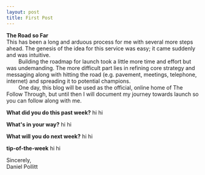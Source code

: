 ```yaml
---
layout: post
title: First Post
---
```


**The Road so Far**  
This has been a long and arduous process for me with several more steps ahead. The genesis of the idea for this service was easy; it came suddenly and was intuitive.  
&nbsp;&nbsp;&nbsp;&nbsp;&nbsp;&nbsp;&nbsp;&nbsp;Building the roadmap for launch took a little more time and effort but was undemanding. The more difficult part lies in refining core strategy and messaging along with hitting the road (e.g. pavement, meetings, telephone, internet) and spreading it to potential champions.  
&nbsp;&nbsp;&nbsp;&nbsp;&nbsp;&nbsp;&nbsp;&nbsp;One day, this blog will be used as the official, online home of The Follow Through, but until then I will document my journey towards launch so you can follow along with me.


**What did you do this past week?**
hi
hi


**What's in your way?**
hi
hi

**What will you do next week?**
hi
hi

**tip-of-the-week**
hi
hi

  
Sincerely,  
Daniel Pollitt